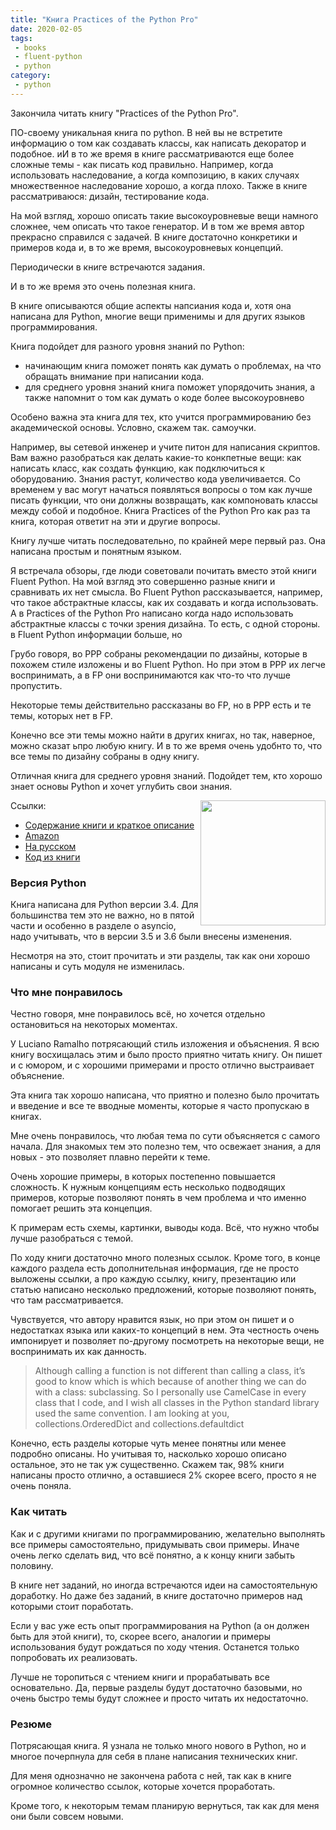 ```yaml
---
title: "Книга Practices of the Python Pro"
date: 2020-02-05
tags:
 - books
 - fluent-python
 - python
category:
 - python
---
```


Закончила читать книгу "Practices of the Python Pro".


ПО-своему уникальная книга по python. В ней вы не встретите информацию о том как создавать классы, как написать декоратор и подобное.
иИ в то же время в книге рассматриваются еще более сложные темы - как писать код правильно.
Например, когда использовать наследование, а когда композицию, в каких случаях множественное наследование хорошо, а когда плохо.
Также в книге рассматриваюся: дизайн, тестирование кода.

На мой взгляд, хорошо описать такие высокоуровневые вещи намного сложнее, чем описать что такое генератор.
И в том же время автор прекрасно справился с задачей. В книге достаточно конкретики и примеров кода и, в то же время, высокоуровневых концепций.

Периодически в книге встречаются задания.


И в то же время это очень полезная книга.

В книге описываются общие аспекты напсиания кода и, хотя она написана для Python, многие вещи применимы и для других языков программирования.




Книга подойдет для разного уровня знаний по Python:

* начинающим книга поможет понять как думать о проблемах, на что обращать внимание при написании кода.
* для среднего уровня знаний книга поможет упорядочить знания, а также напомнит о том как думать о коде более высокоуровнево


Особено важна эта книга для тех, кто учится программированию без академической основы. Условно, скажем так. самоучки.


Например, вы сетевой инженер и учите питон для написания скриптов.
Вам важно разобраться как делать какие-то конкпетные вещи: как написать класс, как создать функцию, как подключиться к оборудованию.
Знания растут, количество кода увеличивается. Со временем у вас могут начаться появляться вопросы о том как лучше писать функции, что они должны возвращать,
как компоновать классы между собой и подобное. 
Книга Practices of the Python Pro как раз та книга, которая ответит на эти и другие вопросы.


Книгу лучше читать последовательно, по крайней мере первый раз.
Она написана простым и понятным языком. 

Я встречала обзоры, где люди советовали почитать вместо этой книги Fluent Python. На мой взгляд это совершенно разные книги и сравнивать их нет смысла.
Во Fluent Python рассказывается, например, что такое абстрактные классы, как их создавать и когда использовать.
А в Practices of the Python Pro написано когда надо использовать абстрактные классы с точки зрения дизайна. 
То есть, с одной стороны. в Fluent Python информации больше, но 

Грубо говоря, во PPP собраны рекомендации по дизайны, которые в похожем стиле изложены и во Fluent Python.
Но при этом в PPP их легче воспринимать, а в FP они воспринимаются как что-то что лучше пропустить.

Некоторые темы действительно рассказаны во FP, но в PPP есть и те темы, которых нет в FP.

Конечно все эти темы можно найти в других книгах, но так, наверное, можно сказат ьпро любую книгу.
И в то же время очень удобнто то, что все темы по дизайну собраны в одну книгу.













Отличная книга для среднего уровня знаний.
Подойдет тем, кто хорошо знает основы Python и хочет углубить свои знания.

<img align="right" src="https://covers.oreillystatic.com/images/0636920032519/lrg.jpg" width="200">


Ссылки:

* [Содержание книги и краткое описание](http://shop.oreilly.com/product/0636920032519.do)
* [Amazon](https://www.amazon.com/Fluent-Python-Concise-Effective-Programming-ebook/dp/B0131L3PW4/)
* [На русском](https://www.ozon.ru/context/detail/id/135305378/)
* [Код из книги](https://github.com/fluentpython/example-code)


### Версия Python

Книга написана для Python версии 3.4.
Для большинства тем это не важно, но в пятой части и особенно в разделе о asyncio, надо учитывать, что в версии 3.5 и 3.6 были внесены изменения.

Несмотря на это, стоит прочитать и эти разделы, так как они хорошо написаны и суть модуля не изменилась.


### Что мне понравилось

Честно говоря, мне понравилось всё, но хочется отдельно остановиться на некоторых моментах.

У Luciano Ramalho потрясающий стиль изложения и объяснения.
Я всю книгу восхищалась этим и было просто приятно читать книгу.
Он пишет и с юмором, и с хорошими примерами и просто отлично выстраивает объяснение.

Эта книга так хорошо написана, что приятно и полезно было прочитать и введение и все те вводные моменты, которые я часто пропускаю в книгах.

Мне очень понравилось, что любая тема по сути объясняется с самого начала.
Для знакомых тем это полезно тем, что освежает знания, а для новых - это позволяет плавно перейти к теме.

Очень хорошие примеры, в которых постепенно повышается сложность.
К нужным концепциям есть несколько подводящих примеров, которые позволяют понять в чем проблема и что именно помогает решить эта концепция.

К примерам есть схемы, картинки, выводы кода.
Всё, что нужно чтобы лучше разобраться с темой.

По ходу книги достаточно много полезных ссылок.
Кроме того, в конце каждого раздела есть дополнительная информация, где не просто выложены ссылки, а про каждую ссылку, книгу, презентацию или статью написано несколько предложений, которые позволяют понять, что там рассматривается.

Чувствуется, что автору нравится язык, но при этом он пишет и о недостатках языка или каких-то концепций в нем.
Эта честность очень импонирует и позволяет по-другому посмотреть на некоторые вещи, не воспринимать их как данность.

> Although calling a function is not different than calling a class, it’s good to know which is which because of another thing we can do with a class: subclassing. So I personally use CamelCase in every class that I code, and I wish all classes in the Python standard library used the same convention. I am looking at you, collections.OrderedDict and collections.defaultdict 

Конечно, есть разделы которые чуть менее понятны или менее подробно описаны.
Но учитывая то, насколько хорошо описано остальное, это не так уж существенно.
Скажем так, 98% книги написаны просто отлично, а оставшиеся 2% скорее всего, просто я не очень поняла.

### Как читать

Как и с другими книгами по программированию, желательно выполнять все примеры самостоятельно, придумывать свои примеры.
Иначе очень легко сделать вид, что всё понятно, а к концу книги забыть половину.

В книге нет заданий, но иногда встречаются идеи на самостоятельную доработку.
Но даже без заданий, в книге достаточно примеров над которыми стоит поработать.

Если у вас уже есть опыт программирования на Python (а он должен быть для этой книги), то, скорее всего, аналогии и примеры использования будут рождаться по ходу чтения.
Останется только попробовать их реализовать.

Лучше не торопиться с чтением книги и прорабатывать все основательно.
Да, первые разделы будут достаточно базовыми, но очень быстро темы будут сложнее и просто читать их недостаточно.

### Резюме

Потрясающая книга.
Я узнала не только много нового в Python, но и многое почерпнула для себя в плане написания технических книг.

Для меня однозначно не закончена работа с ней, так как в книге огромное количество ссылок, которые хочется проработать.

Кроме того, к некоторым темам планирую вернуться, так как для меня они были совсем новыми.


